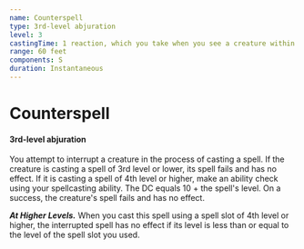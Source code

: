 ```yaml
---
name: Counterspell
type: 3rd-level abjuration
level: 3
castingTime: 1 reaction, which you take when you see a creature within 60 feet of you casting a spell
range: 60 feet
components: S
duration: Instantaneous
---
```


# Counterspell

#### 3rd-level abjuration

You attempt to interrupt a creature in the process of casting a spell. If the creature is casting a spell of 3rd level or lower, its spell fails and has no effect. If it is casting a spell of 4th level or higher, make an ability check using your spellcasting ability. The DC equals 10 + the spell's level. On a success, the creature's spell fails and has no effect.

_**At Higher Levels.**_ When you cast this spell using a spell slot of 4th level or higher, the interrupted spell has no effect if its level is less than or equal to the level of the spell slot you used.
